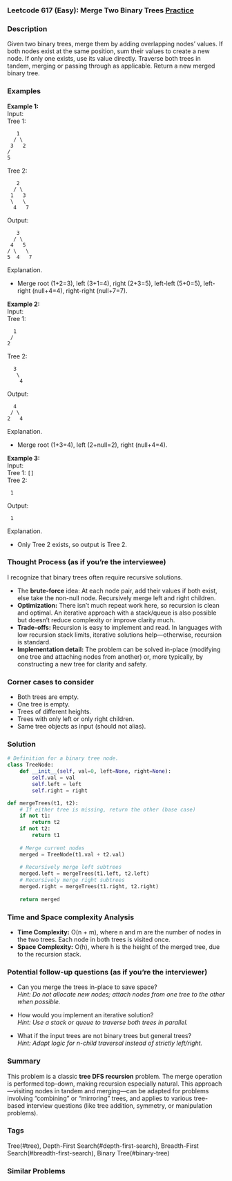 ### Leetcode 617 (Easy): Merge Two Binary Trees [Practice](https://leetcode.com/problems/merge-two-binary-trees)

### Description  
Given two binary trees, merge them by adding overlapping nodes’ values. If both nodes exist at the same position, sum their values to create a new node. If only one exists, use its value directly. Traverse both trees in tandem, merging or passing through as applicable. Return a new merged binary tree.

### Examples  

**Example 1:**  
Input:  
Tree 1:  
```
   1
  / \
 3   2
/
5
```
Tree 2:
```
   2
  / \
 1   3
 \   \
  4   7
```

Output:  
```
   3
  / \
 4   5
/ \   \
5  4   7
```
Explanation.  
- Merge root (1+2=3), left (3+1=4), right (2+3=5), left-left (5+0=5), left-right (null+4=4), right-right (null+7=7).

**Example 2:**  
Input:  
Tree 1:  
```
  1
 /
2
```
Tree 2:
```
  3
   \
    4
```
Output:  
```
  4
 / \
2   4
```
Explanation.  
- Merge root (1+3=4), left (2+null=2), right (null+4=4).

**Example 3:**  
Input:  
Tree 1: `[]`  
Tree 2:  
```
 1
```
Output:  
```
 1
```
Explanation.  
- Only Tree 2 exists, so output is Tree 2.

### Thought Process (as if you’re the interviewee)  
I recognize that binary trees often require recursive solutions.  
- The **brute-force** idea: At each node pair, add their values if both exist, else take the non-null node. Recursively merge left and right children.  
- **Optimization:** There isn’t much repeat work here, so recursion is clean and optimal. An iterative approach with a stack/queue is also possible but doesn’t reduce complexity or improve clarity much.  
- **Trade-offs:** Recursion is easy to implement and read. In languages with low recursion stack limits, iterative solutions help—otherwise, recursion is standard.  
- **Implementation detail:** The problem can be solved in-place (modifying one tree and attaching nodes from another) or, more typically, by constructing a new tree for clarity and safety.

### Corner cases to consider  
- Both trees are empty.
- One tree is empty.
- Trees of different heights.
- Trees with only left or only right children.
- Same tree objects as input (should not alias).

### Solution

```python
# Definition for a binary tree node.
class TreeNode:
    def __init__(self, val=0, left=None, right=None):
        self.val = val
        self.left = left
        self.right = right

def mergeTrees(t1, t2):
    # If either tree is missing, return the other (base case)
    if not t1:
        return t2
    if not t2:
        return t1
    
    # Merge current nodes
    merged = TreeNode(t1.val + t2.val)
    
    # Recursively merge left subtrees
    merged.left = mergeTrees(t1.left, t2.left)
    # Recursively merge right subtrees
    merged.right = mergeTrees(t1.right, t2.right)
    
    return merged
```

### Time and Space complexity Analysis  

- **Time Complexity:** O(n + m), where n and m are the number of nodes in the two trees. Each node in both trees is visited once.
- **Space Complexity:** O(h), where h is the height of the merged tree, due to the recursion stack.

### Potential follow-up questions (as if you’re the interviewer)  

- Can you merge the trees in-place to save space?  
  *Hint: Do not allocate new nodes; attach nodes from one tree to the other when possible.*

- How would you implement an iterative solution?  
  *Hint: Use a stack or queue to traverse both trees in parallel.*

- What if the input trees are not binary trees but general trees?  
  *Hint: Adapt logic for n-child traversal instead of strictly left/right.*

### Summary
This problem is a classic **tree DFS recursion** problem. The merge operation is performed top-down, making recursion especially natural. This approach—visiting nodes in tandem and merging—can be adapted for problems involving “combining” or “mirroring” trees, and applies to various tree-based interview questions (like tree addition, symmetry, or manipulation problems).

### Tags
Tree(#tree), Depth-First Search(#depth-first-search), Breadth-First Search(#breadth-first-search), Binary Tree(#binary-tree)

### Similar Problems
